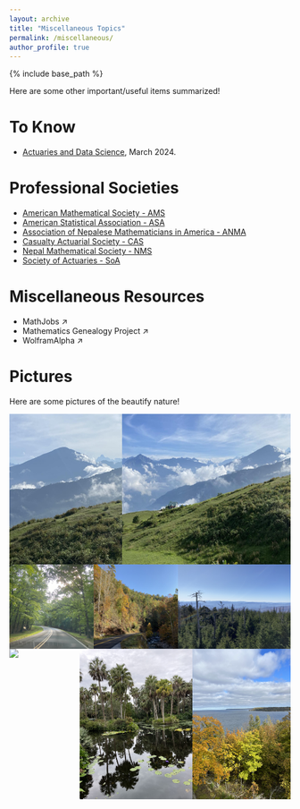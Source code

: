 ```yaml
---
layout: archive
title: "Miscellaneous Topics"
permalink: /miscellaneous/
author_profile: true
---
```


{% include base_path %}

Here are some other important/useful items summarized! 

To Know
=====
- [Actuaries and Data Science](https://www.theactuarymagazine.org/actuaries-and-data-science/), March 2024.

Professional Societies
======
- [American Mathematical Society - AMS](https://www.ams.org/home/page) 
- [American Statistical Association - ASA](https://www.amstat.org/)
- [Association of Nepalese Mathematicians in America - ANMA](https://www.anmaweb.org/)
- [Casualty Actuarial Society - CAS](https://www.casact.org/)
- [Nepal Mathematical Society - NMS](https://www.nms.org.np/)
- [Society of Actuaries - SoA](https://www.soa.org/)

<!--
Scholarly Journals
====
- Actuarial
  - [ASTIN Bulletin](https://www.cambridge.org/core/journals/astin-bulletin-journal-of-the-iaa)
  - [European Actuarial Journal](https://link.springer.com/journal/13385)
  - [North American Actuarial Journal](https://www.tandfonline.com/journals/uaaj20)
  - [Scandinavian Actuarial Journal](https://www.tandfonline.com/journals/sact20)
--> 

Miscellaneous Resources
=====
- <a href="https://www.mathjobs.org/" target="_blank" style="text-decoration: none;">MathJobs &#8599;</a>
- <a href="https://www.genealogy.math.ndsu.nodak.edu/" target="_blank" style="text-decoration: none;">Mathematics Genealogy Project &#8599;</a>
- <a href="https://www.wolframalpha.com/" target="_blank" style="text-decoration: none;">WolframAlpha &#8599;</a>

Pictures
=====
Here are some pictures of the beautify nature! 

<div style="display: flex; justify-content: space-between;">
  <img src="/images/PT1.jpg" style="width: 40%; height: auto">
  <img src="/images/PT2.jpg" style="width: 60%; height: auto">
</div>

<div style="display: flex; justify-content: space-between;">
  <img src="/images/TN1.jpg" style="width: 30%; height: auto">
  <img src="/images/SM1.jpg" style="width: 30%; height: auto">
  <img src="/images/SM2.jpg" style="width: 40%; height: auto">
</div>

<div style="display: flex; justify-content: space-between;">
  <img src="/images/DC2.jpg" style="width: 25%; height: auto">
  <img src="/images/FL1.jpg" style="width: 40%; height: auto">
  <img src="/images/DC1.jpg" style="width: 35%; height: auto">
</div>

<!-- 
<img src="/images/PT1.jpg" width="48%" height="500">
<img src="/images/DC2.jpg" width="48%" height="500">
<img src="/images/PT2.jpg" width="48%" height="500">
<img src="/images/TN1.jpg" width="48%" height="500">
-->



